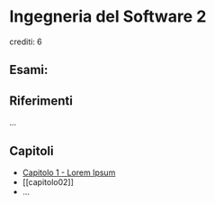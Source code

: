 # Ingegneria del Software 2

crediti: 6

## Esami:


## Riferimenti
...

## Capitoli
- [Capitolo 1 - Lorem Ipsum](./capitoli/capitolo01.md)
- [[capitolo02]]
- ...
